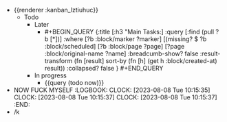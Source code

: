 - {{renderer :kanban_lztiuhuc}}
	- Todo
		- Later
			- #+BEGIN_QUERY
			  {:title [:h3 "Main Tasks:]
			      :query [:find (pull ?b [*])]
			          :where
			          [?b :block/marker ?marker]
			          [(missing? $ ?b :block/scheduled]
			          [?b :block/page ?page]
			          [?page :block/original-name ?name]
			  :breadcumb-show? false
			  :result-transform (fn [result]
			              sort-by (fn [h]
			               (get h :block/created-at) result))
			  :collapsed? false
			  }
			  #+END_QUERY
		- In progress
			- {{query (todo now)}}
- NOW FUCK MYSELF
  :LOGBOOK:
  CLOCK: [2023-08-08 Tue 10:15:35]
  CLOCK: [2023-08-08 Tue 10:15:37]
  CLOCK: [2023-08-08 Tue 10:15:37]
  :END:
- /k